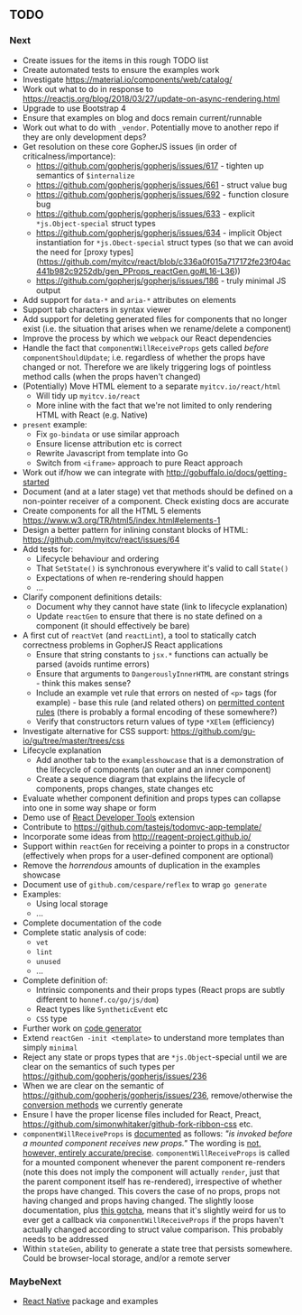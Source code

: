 ## TODO

### Next

* Create issues for the items in this rough TODO list
* Create automated tests to ensure the examples work
* Investigate https://material.io/components/web/catalog/
* Work out what to do in response to https://reactjs.org/blog/2018/03/27/update-on-async-rendering.html
* Upgrade to use Bootstrap 4
* Ensure that examples on blog and docs remain current/runnable
* Work out what to do with `_vendor`. Potentially move to another repo if they are only development deps?
* Get resolution on these core GopherJS issues (in order of criticalness/importance):
  * https://github.com/gopherjs/gopherjs/issues/617 - tighten up semantics of `$internalize`
  * https://github.com/gopherjs/gopherjs/issues/661 - struct value bug
  * https://github.com/gopherjs/gopherjs/issues/692 - function closure bug
  * https://github.com/gopherjs/gopherjs/issues/633 - explicit `*js.Object-special` struct types
  * https://github.com/gopherjs/gopherjs/issues/634 - implicit Object instantiation for `*js.Obect-special` struct types (so that we can avoid the need for [proxy types]
(https://github.com/myitcv/react/blob/c336a0f015a717172fe23f04ac441b982c9252db/gen_PProps_reactGen.go#L16-L36))
  * https://github.com/gopherjs/gopherjs/issues/186 - truly minimal JS output
* Add support for `data-*` and `aria-*` attributes on elements
* Support tab characters in syntax viewer
* Add support for deleting generated files for components that no longer exist (i.e. the situation that arises when we rename/delete a component)
* Improve the process by which we `webpack` our React dependencies
* Handle the fact that `componentWillReceiveProps` gets called _before_ `componentShouldUpdate`; i.e. regardless of whether the props have changed or not. Therefore we are likely triggering logs of pointless method calls (when the props haven't changed)
* (Potentially) Move HTML element to a separate `myitcv.io/react/html`
  * Will tidy up `myitcv.io/react`
  * More inline with the fact that we're not limited to only rendering HTML with React (e.g. Native)
* `present` example:
  * Fix `go-bindata` or use similar approach
  * Ensure license attribution etc is correct
  * Rewrite Javascript from template into Go
  * Switch from `<iframe>` approach to pure React approach
* Work out if/how we can integrate with http://gobuffalo.io/docs/getting-started
* Document (and at a later stage) vet that methods should be defined on a non-pointer receiver of a component. Check existing docs are accurate
* Create components for all the HTML 5 elements https://www.w3.org/TR/html5/index.html#elements-1
* Design a better pattern for inlining constant blocks of HTML: https://github.com/myitcv/react/issues/64
* Add tests for:
  * Lifecycle behaviour and ordering
  * That `SetState()` is synchronous everywhere it's valid to call `State()`
  * Expectations of when re-rendering should happen
  * ...
* Clarify component definitions details:
  * Document why they cannot have state (link to lifecycle explanation)
  * Update `reactGen` to ensure that there is no state defined on a component (it should effectively be bare)
* A first cut of `reactVet` (and `reactLint`), a tool to statically catch correctness problems in GopherJS React applications
  * Ensure that string constants to `jsx.*` functions can actually be parsed (avoids runtime errors)
  * Ensure that arguments to `DangerouslyInnerHTML` are constant strings - think this makes sense?
  * Include an example vet rule that errors on nested of `<p>` tags (for example) - base this rule (and related others) on [permitted content rules](https://developer.mozilla.org/en-US/docs/Web/HTML/Element/Heading_Elements) (there is probably a formal encoding of these somewhere?)
  * Verify that constructors return values of type `*XElem` (efficiency)
* Investigate alternative for CSS support: https://github.com/gu-io/gu/tree/master/trees/css
* Lifecycle explanation
  * Add another tab to the `examplesshowcase` that is a demonstration of the lifecycle of components (an outer and an inner component)
  * Create a sequence diagram that explains the lifecycle of components, props changes, state changes etc
* Evaluate whether component definition and props types can collapse into one in some way shape or form
* Demo use of [React Developer Tools](https://chrome.google.com/webstore/detail/react-developer-tools/fmkadmapgofadopljbjfkapdkoienihi?hl=en) extension
* Contribute to https://github.com/tastejs/todomvc-app-template/
* Incorporate some ideas from http://reagent-project.github.io/
* Support within `reactGen` for receiving a pointer to props in a constructor (effectively when props for a user-defined component are optional)
* Remove the _horrendous_ amounts of duplication in the examples showcase
* Document use of `github.com/cespare/reflex` to wrap `go generate`
* Examples:
  * Using local storage
  * ...
* Complete documentation of the code
* Complete static analysis of code:
  * `vet`
  * `lint`
  * `unused`
  * ...
* Complete definition of:
  * Intrinsic components and their props types (React props are subtly different to `honnef.co/go/js/dom`)
  * React types like `SyntheticEvent` etc
  * `CSS` type
* Further work on [code generator](code_generator_design.md)
* Extend `reactGen -init <template>` to understand more templates than simply `minimal`
* Reject any state or props types that are `*js.Object`-special until we are clear on the semantics of such types per https://github.com/gopherjs/gopherjs/issues/236
* When we are clear on the semantic of https://github.com/gopherjs/gopherjs/issues/236, remove/otherwise the [conversion methods](https://github.com/myitcv/gopherjs/blob/648bf1950ae20f0ad155e4faabc276252c7f3ff9/react/gen_DivProps_reactGen.go#L16-L36) we currently generate
* Ensure I have the proper license files included for React, Preact, https://github.com/simonwhitaker/github-fork-ribbon-css etc.
* `componentWillReceiveProps` is [documented](https://facebook.github.io/react/docs/react-component.html#componentwillreceiveprops) as follows: _"is invoked before a mounted component receives new props."_ The wording is [not, however, entirely accurate/precise](https://github.com/facebook/react/issues/3610). `componentWillReceiveProps` is called for a mounted component whenever the parent component re-renders (note this does not imply the component will actually `render`, just that the parent component itself has re-rendered), irrespective of whether the props have changed. This covers the case of no props, props not having changed and props having changed. The slightly loose documentation, plus [this gotcha](gotchas.md#no-requirement-for-shouldcomponentupdate), means that it's slightly weird for us to ever get a callback via `componentWillReceiveProps` if the props haven't actually changed according to struct value comparison. This probably needs to be addressed
* Within `stateGen`, ability to generate a state tree that persists somewhere. Could be browser-local storage, and/or a remote server

### MaybeNext

* [React Native](https://facebook.github.io/react-native/) package and examples

